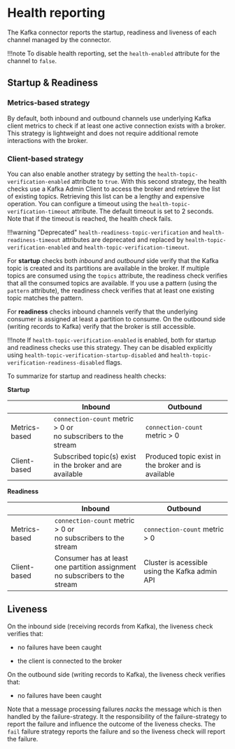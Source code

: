 # Health reporting

The Kafka connector reports the startup, readiness and liveness of each channel managed by the connector.

!!!note
    To disable health reporting, set the `health-enabled` attribute for the
    channel to `false`.

## Startup & Readiness

### Metrics-based strategy

By default, both inbound and outbound channels use underlying Kafka client metrics to check if at least one active connection exists with a broker.
This strategy is lightweight and does not require additional remote interactions with the broker.

### Client-based strategy

You can also enable another strategy by setting the `health-topic-verification-enabled` attribute to `true`.
With this second strategy, the health checks use a Kafka Admin Client to access the broker and retrieve the list of existing topics.
Retrieving this list can be a lengthy and expensive operation.
You can configure a timeout using the `health-topic-verification-timeout` attribute.
The default timeout is set to 2 seconds.
Note that if the timeout is reached, the health check fails.

!!!warning "Deprecated"
    `health-readiness-topic-verification` and `health-readiness-timeout` attributes are deprecated and replaced by `health-topic-verification-enabled` and `health-topic-verification-timeout`.

For **startup** checks both _inbound_ and _outbound_ side verify that the Kafka topic is created and its partitions are available in the broker.
If multiple topics are consumed using the `topics` attribute, the readiness check verifies that all the consumed topics are available.
If you use a pattern (using the `pattern` attribute), the readiness check verifies that at least one existing topic matches the pattern.

For **readiness** checks inbound channels verify that the underlying consumer is assigned at least a partition to consume.
On the outbound side (writing records to Kafka) verify that the broker is still accessible.

!!!note
    If `health-topic-verification-enabled` is enabled, both for startup and readiness checks use this strategy. They can be disabled explicitly using `health-topic-verification-startup-disabled` and `health-topic-verification-readiness-disabled` flags.


To summarize for startup and readiness health checks:

**Startup**

|               | Inbound                                                            | Outbound                                            |
|---------------|--------------------------------------------------------------------|-----------------------------------------------------|
| Metrics-based | `connection-count` metric > 0 or<br/> no subscribers to the stream | `connection-count` metric > 0                       |
| Client-based  | Subscribed topic(s) exist in the broker and are available          | Produced topic exist in the broker and is available |

**Readiness**

|               | Inbound                                                                          | Outbound                                       |
|---------------|----------------------------------------------------------------------------------|------------------------------------------------|
| Metrics-based | `connection-count` metric > 0 or<br/> no subscribers to the stream               | `connection-count` metric > 0                  |
| Client-based  | Consumer has at least one partition assignment<br/> no subscribers to the stream | Cluster is acessible using the Kafka admin API |


## Liveness

On the inbound side (receiving records from Kafka), the liveness check
verifies that:

-   no failures have been caught

-   the client is connected to the broker

On the outbound side (writing records to Kafka), the liveness check
verifies that:

-   no failures have been caught

Note that a message processing failures *nacks* the message which is
then handled by the failure-strategy. It the responsibility of the
failure-strategy to report the failure and influence the outcome of the
liveness checks. The `fail` failure strategy reports the failure and so
the liveness check will report the failure.
